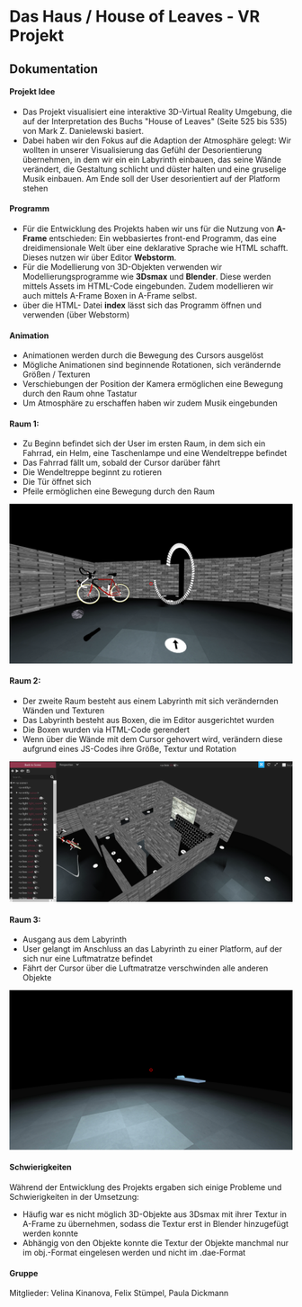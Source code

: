 # Das Haus / House of Leaves - VR Projekt
## Dokumentation

#### Projekt Idee
+ Das Projekt visualisiert eine interaktive 3D-Virtual Reality Umgebung, die auf der Interpretation des Buchs "House of Leaves" (Seite 525 bis 535) von Mark Z. Danielewski basiert.
+ Dabei haben wir den Fokus auf die Adaption der Atmosphäre gelegt: 
Wir wollten in unserer Visualisierung das Gefühl der Desorientierung übernehmen, in dem wir ein ein Labyrinth einbauen, das seine Wände verändert, die Gestaltung schlicht und düster halten und eine gruselige Musik einbauen. Am Ende soll der User desorientiert auf der Platform stehen  

#### Programm
+ Für die Entwicklung des Projekts haben wir uns für die Nutzung von **A-Frame** entschieden:
Ein webbasiertes front-end Programm, das eine dreidimensionale Welt über eine deklarative Sprache wie HTML schafft.
Dieses nutzen wir über Editor **Webstorm**.
+ Für die Modellierung von 3D-Objekten verwenden wir Modellierungsprogramme wie **3Dsmax** und **Blender**. Diese werden mittels Assets im HTML-Code eingebunden. Zudem modellieren wir auch mittels A-Frame Boxen in A-Frame selbst.
+ über die HTML- Datei **index** lässt sich das Programm öffnen und verwenden (über Webstorm)

#### Animation
+ Animationen werden durch die Bewegung des Cursors ausgelöst
+ Mögliche Animationen sind beginnende Rotationen, sich verändernde Größen / Texturen 
+ Verschiebungen der Position der Kamera ermöglichen eine Bewegung durch den Raum ohne Tastatur
+ Um Atmosphäre zu erschaffen haben wir zudem Musik eingebunden

#### Raum 1:
+ Zu Beginn befindet sich der User im ersten Raum, in dem sich ein Fahrrad, ein Helm, eine Taschenlampe und eine Wendeltreppe befindet 
+ Das Fahrrad fällt um, sobald der Cursor darüber fährt
+ Die Wendeltreppe beginnt zu rotieren
+ Die Tür öffnet sich
+ Pfeile ermöglichen eine Bewegung durch den Raum

![](https://github.com/VRMediaTransformation/DasHaus/blob/master/Raum1.PNG)

#### Raum 2:
+ Der zweite Raum besteht aus einem Labyrinth mit sich verändernden Wänden und Texturen
+ Das Labyrinth besteht aus Boxen, die im Editor ausgerichtet wurden
+ Die Boxen wurden via HTML-Code gerendert
+ Wenn über die Wände mit dem Cursor gehovert wird, verändern diese aufgrund eines JS-Codes ihre Größe, Textur und Rotation

![](https://github.com/VRMediaTransformation/DasHaus/blob/master/Raum2.PNG)

#### Raum 3:
+ Ausgang aus dem Labyrinth
+ User gelangt im Anschluss an das Labyrinth zu einer Platform, auf der sich nur eine Luftmatratze befindet
+ Fährt der Cursor über die Luftmatratze verschwinden alle anderen Objekte

![](https://github.com/VRMediaTransformation/DasHaus/blob/master/Raum3.png)

#### Schwierigkeiten
Während der Entwicklung des Projekts ergaben sich einige Probleme und Schwierigkeiten in der Umsetzung:
+ Häufig war es nicht möglich 3D-Objekte aus 3Dsmax mit ihrer Textur in A-Frame zu übernehmen, sodass die Textur erst in Blender hinzugefügt werden konnte
+ Abhängig von den Objekte konnte die Textur der Objekte manchmal nur im obj.-Format eingelesen werden und nicht im .dae-Format

#### Gruppe
Mitglieder:
Velina Kinanova,
Felix Stümpel,
Paula Dickmann




